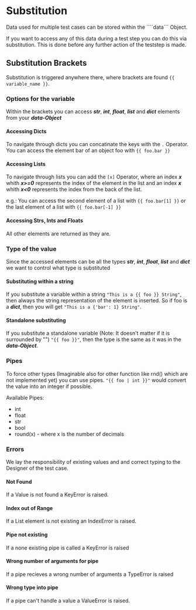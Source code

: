 # Substitution

Data used for multiple test cases can be stored within the ````data``` Object.

If you want to access any of this data during a test step you can do this via substitution. This is done before any further action of the teststep is made.

## Substitution Brackets

Substitution is triggered anywhere there, where brackets are found ```{{ variable_name }}```.

### Options for the variable

Within the brackets you can access ***str***, ***int***, ***float***, ***list*** and ***dict*** elements from your ***data-Object***

#### Accessing Dicts

To navigate through dicts you can concatinate the keys with the ```.``` Operator. You can access the element bar of an object foo with ```{{ foo.bar }}```

#### Accessing Lists

To navigate through lists you can add the ```[x]``` Operator, where an index ***x*** whith ***x>=0*** represents the index of the element in the list and an index ***x*** whith ***x<0*** represents the index from the back of the list.

e.g.:
You can access the second element of a list with ```{{ foo.bar[1] }}``` or the last element of a list with ```{{ foo.bar[-1] }}```

#### Accessing Strs, Ints and Floats

All other elements are returned as they are.

### Type of the value

Since the accessed elements can be all the types ***str***, ***int***, ***float***, ***list*** and ***dict*** we want to control what type is substituted

#### Substituting within a string

If you substitute a variable within a string ```"This is a {{ foo }} String"```, then always the string representation of the element is inserted. So if foo is a ***dict***, then you will get ```"This is a {'bar': 1} String"```.

#### Standalone substituting

If you substitute a standalone variable (Note: It doesn't matter if it is surrounded by "") ```"{{ foo }}"```, then the type is the same as it was in the ***data-Object***.

### Pipes 

To force other types (Imaginable also for other function like rnd() which are not implemented yet) you can use pipes. ```"{{ foo | int }}"``` would convert the value into an integer if possible.

Available Pipes:
- int
- float
- str
- bool
- round(x) - where x is the number of decimals

### Errors

We lay the responsibility of existing values and and correct typing to the Designer of the test case.

#### Not Found
If a Value is not found a KeyError is raised. 

#### Index out of Range
If a List element is not existing an IndexError is raised.

#### Pipe not existing
If a none existing pipe is called a KeyError is raised

#### Wrong number of arguments for pipe
If a pipe recieves a wrong number of arguments a TypeError is raised

#### Wrong type into pipe
If a pipe can't handle a value a ValueError is raised.

